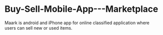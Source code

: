 # Buy-Sell-Mobile-App---Marketplace
Maark is android and iPhone app for online classified application where users can sell new or used items. 
